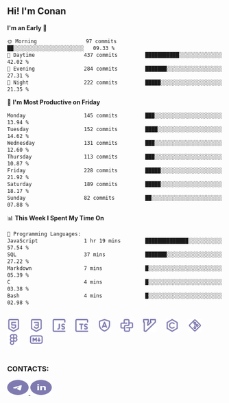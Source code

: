 ## Hi! I'm Conan

<!--START_SECTION:waka-->
**I'm an Early 🐤** 

```text
🌞 Morning                97 commits          ██░░░░░░░░░░░░░░░░░░░░░░░   09.33 % 
🌆 Daytime                437 commits         ███████████░░░░░░░░░░░░░░   42.02 % 
🌃 Evening                284 commits         ███████░░░░░░░░░░░░░░░░░░   27.31 % 
🌙 Night                  222 commits         █████░░░░░░░░░░░░░░░░░░░░   21.35 % 
```
📅 **I'm Most Productive on Friday** 

```text
Monday                   145 commits         ███░░░░░░░░░░░░░░░░░░░░░░   13.94 % 
Tuesday                  152 commits         ████░░░░░░░░░░░░░░░░░░░░░   14.62 % 
Wednesday                131 commits         ███░░░░░░░░░░░░░░░░░░░░░░   12.60 % 
Thursday                 113 commits         ███░░░░░░░░░░░░░░░░░░░░░░   10.87 % 
Friday                   228 commits         █████░░░░░░░░░░░░░░░░░░░░   21.92 % 
Saturday                 189 commits         █████░░░░░░░░░░░░░░░░░░░░   18.17 % 
Sunday                   82 commits          ██░░░░░░░░░░░░░░░░░░░░░░░   07.88 % 
```


📊 **This Week I Spent My Time On** 

```text
💬 Programming Languages: 
JavaScript               1 hr 19 mins        ██████████████░░░░░░░░░░░   57.54 % 
SQL                      37 mins             ███████░░░░░░░░░░░░░░░░░░   27.22 % 
Markdown                 7 mins              █░░░░░░░░░░░░░░░░░░░░░░░░   05.39 % 
C                        4 mins              █░░░░░░░░░░░░░░░░░░░░░░░░   03.38 % 
Bash                     4 mins              █░░░░░░░░░░░░░░░░░░░░░░░░   02.98 % 
```


<!--END_SECTION:waka-->


<br>

<div align="left">
  <img src="icons/skills/html.svg" height="30" alt="html5"/>
  <img width="15"/>
  <img src="icons/skills/css.svg" height="30" alt="css"/>
    <img width="15"/>
  <img src="icons/skills/javascript.svg" height="30" alt="javascript"/>
  <img width="15"/>
  <img src="icons/skills/typescript.svg" height="30" alt="typescript"/>
  <img width="15"/>
  <img src="icons/skills/angular.svg" height="30" alt="angular"/>
  <img width="15"/>
  <img src="icons/skills/python.svg" height="30" alt="python"/>
  <img width="15"/>
  <img src="icons/skills/vim.svg" height="30" alt="vim"  />
  <img width="15"/>
  <img src="icons/skills/c.svg" height="30" alt="c"/>
  <img width="15"/>
  <img src="icons/skills/git.svg" height="30" alt="git"/>
  <img width="15"/>
  <img src="icons/skills/figma.svg" height="30" alt="figma"/>
  <img width="15"/>
  <img src="icons/skills/markdown.svg" height="30" alt="markdown"/>
</div>

<br>


### CONTACTS:

<div align="left">
  <a href="https://t.me/gkkconan">
    <img src="icons/contacts/telegram.svg" width="50" height="35" alt="telegram"/>
  </a>
  <a href="https://www.linkedin.com/in/gkkconan">
    <img src="icons/contacts/linkedin.svg" width="50" height="35" alt="linkedin"/>
  </a>
</div>
